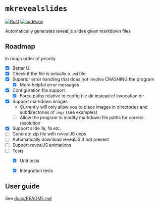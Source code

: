 # `mkrevealslides`

[![Rust](https://github.com/tinkertanker/mkrevealslides/actions/workflows/rust.yml/badge.svg)](https://github.com/tinkertanker/mkrevealslides/actions/workflows/rust.yml)
[![codecov](https://codecov.io/gh/tinkertanker/mkrevealslides/branch/master/graph/badge.svg?token=YZ12W93CCX)](https://codecov.io/gh/tinkertanker/mkrevealslides)

Automatically generates reveal.js slides given markdown files

## Roadmap

In rough order of priority

- [x] Better UI
- [x] Check if the file is actually a `.md` file
- [x] Superior error handling that does not involve CRASHING the program
  - [x] More helpful error messages 
- [x] Configuration file support
    - [x] Force paths relative to config file dir instead of invocation dir
- [x] Support markdown images
  - Currently will only allow you to place images in directories and subdirectories of `img/` (see examples)
  - [ ] Allow the program to modify markdown file paths for correct resolution 
- [x] Support slide 1a, 1b etc.
- [ ] Generate zip file with revealJS deps
- [ ] Automatically download revealJS if not present 
- [ ] Support revealJS animations
- [ ] Tests
    - [x] Unit tests
    - [x] Integration tests


## User guide

See [docs/README.md](docs/README.md)